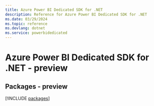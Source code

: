 ```yaml
---
title: Azure Power BI Dedicated SDK for .NET
description: Reference for Azure Power BI Dedicated SDK for .NET
ms.date: 03/29/2024
ms.topic: reference
ms.devlang: dotnet
ms.service: powerbidedicated
---
```

# Azure Power BI Dedicated SDK for .NET - preview
## Packages - preview
[!INCLUDE [packages](power-bi-dedicated-index.md)]